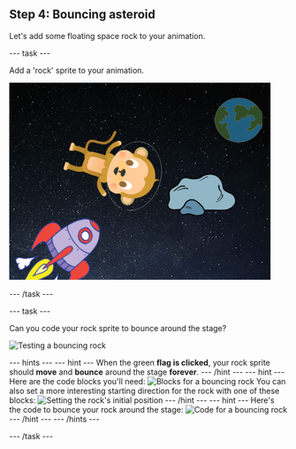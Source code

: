## Step 4: Bouncing asteroid

Let's add some floating space rock to your animation.

--- task ---

Add a 'rock' sprite to your animation.

 ![Adding a rock sprite](images/space-rock-sprite.png)

--- /task ---

--- task ---

Can you code your rock sprite to bounce around the stage?

 ![Testing a bouncing rock](images/space-bounce-test.png)

--- hints ---
--- hint ---
When the green __flag is clicked__, your rock sprite should __move__ and __bounce__ around the stage __forever__.
--- /hint ---
--- hint ---
Here are the code blocks you'll need:
![Blocks for a bouncing rock](images/space-bounce-blocks.png)
You can also set a more interesting starting direction for the rock with one of these blocks:
![Setting the rock's initial position](images/space-initial-position.png)
--- /hint ---
--- hint ---
Here's the code to bounce your rock around the stage:
![Code for a bouncing rock](images/space-bounce-code.png)
--- /hint ---
--- /hints ---

--- /task ---
